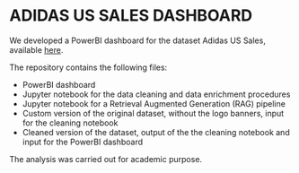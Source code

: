 # ADIDAS US SALES DASHBOARD
We developed a PowerBI dashboard for the dataset Adidas US Sales, available [here](https://www.kaggle.com/datasets/heemalichaudhari/adidas-sales-dataset).

The repository contains the following files:
- PowerBI dashboard
- Jupyter notebook for the data cleaning and data enrichment procedures
- Jupyter notebook for a Retrieval Augmented Generation (RAG) pipeline
- Custom version of the original dataset, without the logo banners, input for the cleaning notebook
- Cleaned version of the dataset, output of the the cleaning notebook and input for the PowerBI dashboard

The analysis was carried out for academic purpose.

